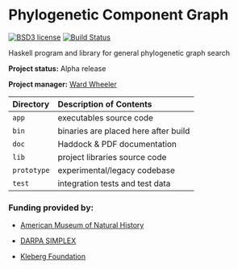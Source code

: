 Phylogenetic Component Graph
=============

[![BSD3 license](https://img.shields.io/badge/license-BSD3-blue.svg)](https://github.com/amnh/PCG/blob/master/LICENSE)
[![Build Status](https://travis-ci.org/amnh/PCG.svg?branch=master)](https://travis-ci.org/amnh/PCG)

Haskell program and library for general phylogenetic graph search

**Project status:** Alpha release

**Project manager:** [Ward Wheeler](mailto:wheeler@amnh.org)

| Directory   | Description of Contents
|:----------- |:---------------------------------------- |
| `app`       | executables source code                  |
| `bin`       | binaries are placed here after build     |
| `doc`       | Haddock & PDF documentation              |
| `lib`       | project libraries source code            |
| `prototype` | experimental/legacy codebase             |
| `test`      | integration tests and test data          |

### Funding provided by:

  * [American Museum of Natural History](https://www.amnh.org/our-research/computational-sciences)

  * [DARPA SIMPLEX](https://www.darpa.mil/program/simplifying-complexity-in-scientific-discovery)

  * [Kleberg Foundation](http://www.klebergfoundation.org/)
